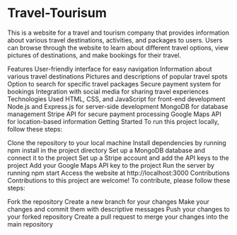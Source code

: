 # Travel-Tourisum
This is a website for a travel and tourism company that provides information about various travel destinations, activities, and packages to users. Users can browse through the website to learn about different travel options, view pictures of destinations, and make bookings for their travel.

Features
User-friendly interface for easy navigation
Information about various travel destinations
Pictures and descriptions of popular travel spots
Option to search for specific travel packages
Secure payment system for bookings
Integration with social media for sharing travel experiences
Technologies Used
HTML, CSS, and JavaScript for front-end development
Node.js and Express.js for server-side development
MongoDB for database management
Stripe API for secure payment processing
Google Maps API for location-based information
Getting Started
To run this project locally, follow these steps:

Clone the repository to your local machine
Install dependencies by running npm install in the project directory
Set up a MongoDB database and connect it to the project
Set up a Stripe account and add the API keys to the project
Add your Google Maps API key to the project
Run the server by running npm start
Access the website at http://localhost:3000
Contributions
Contributions to this project are welcome! To contribute, please follow these steps:

Fork the repository
Create a new branch for your changes
Make your changes and commit them with descriptive messages
Push your changes to your forked repository
Create a pull request to merge your changes into the main repository

